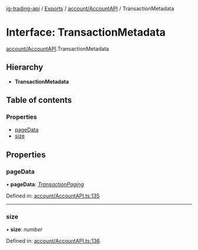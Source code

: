 [ig-trading-api](../README.md) / [Exports](../modules.md) / [account/AccountAPI](../modules/account_accountapi.md) / TransactionMetadata

# Interface: TransactionMetadata

[account/AccountAPI](../modules/account_accountapi.md).TransactionMetadata

## Hierarchy

- **TransactionMetadata**

## Table of contents

### Properties

- [pageData](account_accountapi.transactionmetadata.md#pagedata)
- [size](account_accountapi.transactionmetadata.md#size)

## Properties

### pageData

• **pageData**: [_TransactionPaging_](account_accountapi.transactionpaging.md)

Defined in: [account/AccountAPI.ts:135](https://github.com/bennycode/ig-trading-api/blob/2436905/src/account/AccountAPI.ts#L135)

---

### size

• **size**: _number_

Defined in: [account/AccountAPI.ts:136](https://github.com/bennycode/ig-trading-api/blob/2436905/src/account/AccountAPI.ts#L136)
